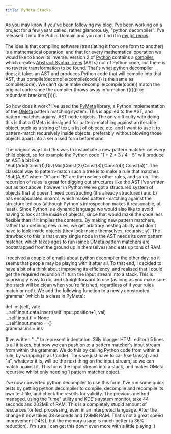 ```yaml
---
title: PyMeta Stacks
---
```

As you may know if you've been following my blog, I've been working on a project for a few years called, rather glamorously, "python decompiler". I've released it into the Public Domain and you can find it in <a href="http://chriswarbo.net/git/python-decompiler">my git repos</a>.<br /><br />The idea is that compiling software (translating it from one form to another) is a mathematical operation, and that for every mathematical operation we would like to know its inverse. Version 2 of <a href="http://python.org/">Python</a> contains a <a href="http://docs.python.org/library/compiler.html">compiler</a>, which creates <a href="http://en.wikipedia.org/wiki/Abstract_syntax_tree">Abstract Syntax Trees</a> (ASTs) out of Python code, but there is no reverse transformation to be found. That's what python decompiler does; it takes an AST and produces Python code that will compile into that AST, thus compile(decompile(compile(code))) is the same as compile(code). We can't quite make decompile(compile(code)) match the original code since the compiler throws away information ((((((like redundant brackets)))))).<br /><br />So how does it work? I've used the <a href="https://launchpad.net/pymeta">PyMeta</a> library, a Python implementation of the <a href="http://chriswarbo.net/git/python-decompiler">OMeta</a> pattern matching system. This is applied to the AST, and pattern-matches against AST node objects. The only difficulty with doing this is that a OMeta is designed for pattern-matching against an iterable object, such as a string of text, a list of objects, etc. and I want to use it to pattern-match recursively inside objects, preferably without blowing those objects apart into a serialised form beforehand.<br /><br />The original way I did this was to instantiate a new pattern matcher on every child object, so for example the Python code "1 + 2 * 3 / 4 - 5" will produce an AST a bit like "Sub(Add(Const(1),Div(Mul(Const(2),Const(3)),Const(4)),Const(5))". The classical way to pattern-match such a tree is to make a rule that matches "Sub(A,B)" where "A" and "B" are themselves other rules, and so on. This recursion of rules is great for digging out structures like the AST I've written out as text above, however in Python we've got a structured system of objects that a) doesn't need constructing (it's already structured) and b) has encapsulated innards, which makes pattern-matching against the structure tedious (although Python's introspection makes it reasonable, at least). Since Python is a dynamic language we would also like to avoid having to look at the inside of objects, since that would make the code less flexible than if it implies the contents. By making new pattern matchers, rather than defining new rules, we get arbitrary nesting ability and don't have to look inside objects (they look inside themselves, recursively). The drawback to this is that every single node in the AST needs its own pattern matcher, which takes ages to run (since OMeta pattern matchers are bootstrapped from the ground up in themselves) and eats up tons of RAM.<br /><br />I received a couple of emails about python decompiler the other day, so it seems that people may be playing with it after all. To that end, I decided to have a bit of a think about improving its efficiency, and realised that I could get the required recursion if I turn the input stream into a stack. This is suprisingly easy to do, and straightforward to use (as long as you make sure the stack will be clean when you're finished, regardless of if your rules match or not!). We add the following function to a newly constructed grammar (which is a class in PyMeta):<br /><br />def ins(self, val):<br /> ...self.input.data.insert(self.input.position+1, val)<br />...self.input.tl = None<br />...self.input.memo = {}<br />grammar.ins = ins<br /><br />(I've written "..." to represent indentation. Silly blogger HTML editor.) 5 lines is all it takes, but now we can push on to a pattern matcher's input stream from within the grammar. We do this by calling Python code from within a rule, by wrapping it as !(code). Thus we just have to call !(self.ins(a)) and "a", whatever it is, will be the next thing on the input stream, so we can match against it. This turns the input stream into a stack, and makes OMeta recursive whilst only needing 1 pattern matcher object.<br /><br />I've now converted python decompiler to use this form. I've run some quick tests by getting python decompiler to compile, decompile and recompile its own test file, and check the results for validity. The previous method managed, using the "time" utility and KDE's system monitor, take 44 seconds and 202MB of RAM. This is a completely stupid amount of resources for text processing, even in an interpreted language. After the change it now takes 38 seconds and 129MB RAM. That's not a great speed improvement (14%), but the memory usage is much better (a 36% reduction). I'm sure I can get this down even more with a little playing :)
